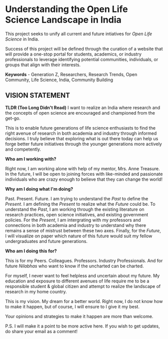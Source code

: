 # Understanding the Open Life Science Landscape in India
This project seeks to unify all current and future intiatives for _Open Life Science_ in India. 

Success of this project will be defined through the curation of a website that will provide a one-stop portal for students, academics, or industry professionals to leverage identifying potential communities, individuals, or groups that align with their interests. 

**Keywords** - Generation Z, Researchers, Research Trends, Open Community, Life Science, India, Community Building

## VISION STATEMENT ##
__TLDR (Too Long Didn't Read)__ 
I want to realize an India where research and the concepts of open science are encouraged and championed from the get-go.

This is to enable future generations of life science enthusiasts to find the right avenue of research in both academia and industry through informed decisions. I truly believe that exploring what is out there today can help us forge better future initiatives through the younger generations more actively and competently.

__Who am I working with?__

Right now, I am working alone with help of my mentor, Mrs. Anne Treasure. In the future, I will be open to joining forces with like-minded and passionate individuals who are crazy enough to believe that they can change the world!

__Why am I doing what I'm doing?__

Past. Present. Future. I am trying to understand the *Past* to define the *Present*. I am defining the *Present* to realize what the *Future* could be. To understand the *Past*, I am working through the existing literature on research practices, open science initiatives, and existing government policies. For the *Present*, I am intergrating with my professors and connections in both academia and industry to understand why there remains a sense of mistrust between these two axes. Finally, for the *Future*, I will visualize on paper which nature of this future would suit my fellow undergraduates and future generations.

__Who am I doing this for?__

This is for my Peers. Colleagues. Professors. Industry Professionals.
And for future *Nilabhas* who want to know if the uncharted can be charted.

For myself, I never want to feel helpless and uncertain about my future. My education and exposure to different avenues of life require me to be a responsible student & global citizen and attempt to realize the landscape of research in my home country.

This is my vision. My dream for a better world. 
Right now, I do not know how to make it happen, but of course, I will ensure to I give it my best. 

Your opinions and strategies to make it happen are more than welcome.

P.S. I will make it a point to be more active here. If you wish to get updates, do share your email as a comment!
